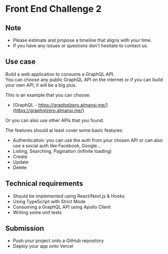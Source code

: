 # Front End Challenge 2

## Note

- Please estimate and propose a timeline that aligns with your time.
- If you have any issues or questions don't hesitate to contact us.

## Use case

Build a web application to consume a GraphQL API.  
You can choose any public GraphQL API on the internet or if you can build your own API, it will be a big plus.

This is an example that you can choose:

- [GraphQL - https://graphqlzero.almansi.me/](https://graphqlzero.almansi.me/)

Or you can also use other APIs that you found.

The features should at least cover some basic features:

- Authentication: you can use the auth from your chosen API or can also use a social auth like Facebook, Google...
- Listing, Searching, Pagination (infinite loading)
- Create
- Update
- Delete

## Technical requirements

- Should be implemented using React/Next.js & Hooks
- Using TypeScript with Strict Mode
- Consuming a GraphQL API using Apollo Client
- Writing some unit tests

## Submission

- Push your project onto a GitHub repository
- Deploy your app onto Vercel
